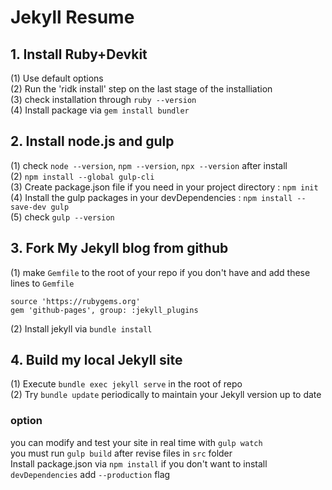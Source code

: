 # Jekyll Resume

## 1. Install Ruby+Devkit
(1) Use default options  
(2) Run the 'ridk install' step on the last stage of the installiation  
(3) check installation through `ruby --version`  
(4) Install package via `gem install bundler`

## 2. Install node.js and gulp
(1) check `node --version`, `npm --version`, `npx --version` after install  
(2) `npm install --global gulp-cli`  
(3) Create package.json file if you need in your project directory : `npm init`  
(4) Install the gulp packages in your devDependencies : `npm install --save-dev gulp`  
(5) check `gulp --version`


## 3. Fork My Jekyll blog from github
(1) make `Gemfile` to the root of your repo if you don't have and add these lines to `Gemfile`
```
source 'https://rubygems.org'
gem 'github-pages', group: :jekyll_plugins
```
(2) Install jekyll via `bundle install`

## 4. Build my local Jekyll site
(1) Execute `bundle exec jekyll serve` in the root of repo  
(2) Try `bundle update` periodically to maintain your Jekyll version up to date


### option
you can modify and test your site in real time with `gulp watch`  
you must run `gulp build` after revise files in `src` folder  
Install package.json via `npm install` if you don't want to install `devDependencies` add `--production` flag
